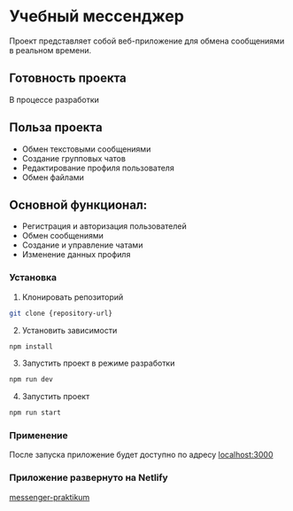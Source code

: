 # Учебный мессенджер

Проект представляет собой веб-приложение для обмена сообщениями в реальном времени.

## Готовность проекта

В процессе разработки

## Польза проекта

- Обмен текстовыми сообщениями
- Создание групповых чатов
- Редактирование профиля пользователя
- Обмен файлами

## Основной функционал:

- Регистрация и авторизация пользователей
- Обмен сообщениями
- Создание и управление чатами
- Изменение данных профиля

### Установка

1. Клонировать репозиторий

```bash
git clone {repository-url}
```

2. Установить зависимости

```bash
npm install
```

3. Запустить проект в режиме разработки

```bash
npm run dev
```

4. Запустить проект

```bash
npm run start
```

### Применение

После запуска приложение будет доступно по адресу [localhost:3000](http://localhost:3000)

### Приложение развернуто на Netlify

[messenger-praktikum](https://maksik-messenger-praktikum.netlify.app/)
